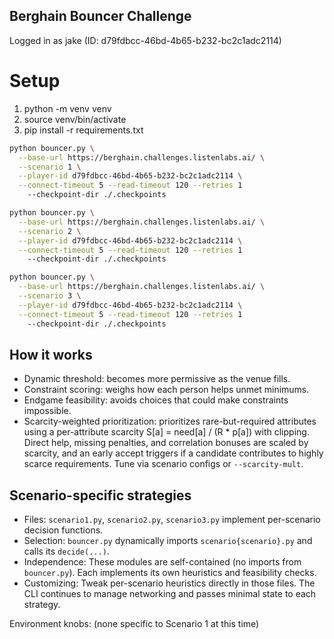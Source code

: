 ## Berghain Bouncer Challenge

Logged in as jake (ID: d79fdbcc-46bd-4b65-b232-bc2c1adc2114)

# Setup

1. python -m venv venv
2. source venv/bin/activate
3. pip install -r requirements.txt

```bash
python bouncer.py \
  --base-url https://berghain.challenges.listenlabs.ai/ \
  --scenario 1 \
  --player-id d79fdbcc-46bd-4b65-b232-bc2c1adc2114 \
  --connect-timeout 5 --read-timeout 120 --retries 1
    --checkpoint-dir ./.checkpoints
```

```bash
python bouncer.py \
  --base-url https://berghain.challenges.listenlabs.ai/ \
  --scenario 2 \
  --player-id d79fdbcc-46bd-4b65-b232-bc2c1adc2114 \
  --connect-timeout 5 --read-timeout 120 --retries 1
    --checkpoint-dir ./.checkpoints
```

```bash
python bouncer.py \
  --base-url https://berghain.challenges.listenlabs.ai/ \
  --scenario 3 \
  --player-id d79fdbcc-46bd-4b65-b232-bc2c1adc2114 \
  --connect-timeout 5 --read-timeout 120 --retries 1
    --checkpoint-dir ./.checkpoints
```

## How it works

- Dynamic threshold: becomes more permissive as the venue fills.
- Constraint scoring: weighs how each person helps unmet minimums.
- Endgame feasibility: avoids choices that could make constraints impossible.
- Scarcity-weighted prioritization: prioritizes rare-but-required attributes using a per-attribute scarcity S[a] = need[a] / (R \* p[a]) with clipping. Direct help, missing penalties, and correlation bonuses are scaled by scarcity, and an early accept triggers if a candidate contributes to highly scarce requirements. Tune via scenario configs or `--scarcity-mult`.

## Scenario-specific strategies

- Files: `scenario1.py`, `scenario2.py`, `scenario3.py` implement per-scenario decision functions.
- Selection: `bouncer.py` dynamically imports `scenario{scenario}.py` and calls its `decide(...)`.
- Independence: These modules are self-contained (no imports from `bouncer.py`). Each implements its own heuristics and feasibility checks.
- Customizing: Tweak per-scenario heuristics directly in those files. The CLI continues to manage networking and passes minimal state to each strategy.

Environment knobs:
  (none specific to Scenario 1 at this time)

